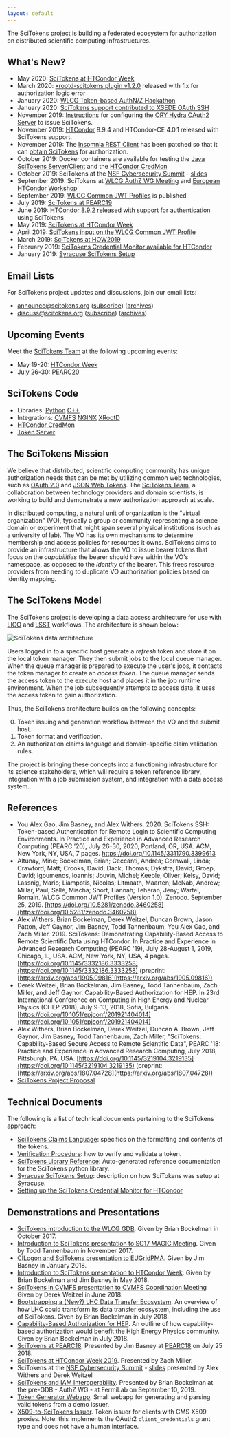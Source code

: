 ```yaml
---
layout: default
---
```


The SciTokens project is building a federated ecosystem for authorization on distributed scientific computing infrastructures.

What's New?
-----------

* May 2020: [SciTokens at HTCondor Week](http://htcondor.org/HTCondorWeek2020)
* March 2020: [xrootd-scitokens plugin v1.2.0](https://github.com/scitokens/xrootd-scitokens/releases/tag/v1.2.0) released with fix for authorization logic error
* January 2020: [WLCG Token-based AuthN/Z Hackathon](https://indico.cern.ch/event/870616/)
* January 2020: [SciTokens support contributed to XSEDE OAuth SSH](https://github.com/XSEDE/oauth-ssh/pull/69)
* November 2019: [Instructions](technical_docs/OryHydra) for configuring the [ORY Hydra OAuth2 Server](https://www.ory.sh/docs/hydra/) to issue SciTokens.
* November 2019: [HTCondor](https://research.cs.wisc.edu/htcondor/) 8.9.4 and HTCondor-CE 4.0.1 released with SciTokens support.
* November 2019: The [Insomnia REST Client](https://insomnia.rest/) has been patched so that it can [obtain SciTokens](https://github.com/getinsomnia/insomnia/pull/1768) for authorization.
* October 2019: Docker containers are available for testing the [Java SciTokens Server/Client](https://github.com/scitokens/docker-scitokens-java) and the [HTCondor CredMon](https://github.com/htcondor/scitokens-credmon)
* October 2019: SciTokens at the [NSF Cybersecurity Summit](https://trustedci.org/2019-nsf-cybersecurity-summit) - [slides](presentations/SciTokens-NSFCyberSummit-Oct2019.pdf)
* September 2019: SciTokens at [WLCG AuthZ WG Meeting](https://indico.cern.ch/event/739896/) and [European HTCondor Workshop](https://indico.cern.ch/event/817927/overview)
* September 2019: [WLCG Common JWT Profiles](https://doi.org/10.5281/zenodo.3460258) is published
* July 2019: [SciTokens at PEARC19](https://groups.google.com/a/scitokens.org/forum/#!topic/announce/ZmP71C1a-8k)
* June 2019: [HTCondor 8.9.2 released](https://htcondor.readthedocs.io/en/v8_9_2/version-history/development-release-series-89.html#version-8-9-2) with support for authentication using SciTokens
* May 2019: [SciTokens at HTCondor Week](https://agenda.hep.wisc.edu/event/1325/session/17/contribution/17)
* April 2019: [SciTokens input on the WLCG Common JWT Profile](https://docs.google.com/document/d/1cNm4nBl9ELhExwLxswpxLLNTuz8pT38-b_DewEyEWug/edit?usp=sharing)
* March 2019: [SciTokens at HOW2019](https://groups.google.com/a/scitokens.org/forum/#!msg/announce/WJjSf2PQTmI/a97bA05tDAAJ)
* February 2019: [SciTokens Credential Monitor available for HTCondor](https://github.com/htcondor/scitokens-credmon)
* January 2019: [Syracuse SciTokens Setup](https://gist.github.com/duncan-brown/fb5e83b86814baeda001316a6bdfcc3b)

Email Lists
-----------

For SciTokens project updates and discussions, join our email lists:

*   announce@scitokens.org ([subscribe](mailto:announce+subscribe@scitokens.org)) ([archives](https://groups.google.com/a/scitokens.org/d/forum/announce))
*   discuss@scitokens.org ([subscribe](mailto:discuss+subscribe@scitokens.org)) ([archives](https://groups.google.com/a/scitokens.org/d/forum/discuss))

Upcoming Events
---------------

Meet the [SciTokens Team](team) at the following upcoming events:

* May 19-20: [HTCondor Week](http://htcondor.org/HTCondorWeek2020)
* July 26-30: [PEARC20](https://pearc.acm.org/pearc20/)

SciTokens Code
--------------

* Libraries: [Python](https://github.com/scitokens/scitokens) [C++](https://github.com/scitokens/scitokens-cpp)
* Integrations: [CVMFS](https://github.com/scitokens/cvmfs-scitokens-helper) [NGINX](https://github.com/scitokens/nginx-scitokens) [XRootD](https://github.com/scitokens/xrootd-scitokens)
* [HTCondor CredMon](https://github.com/htcondor/scitokens-credmon)
* [Token Server](https://github.com/scitokens/scitokens-java)


The SciTokens Mission
---------------------

We believe that distributed, scientific computing community has unique authorization needs that can be met by utilizing common web technologies, such as [OAuth 2.0](https://tools.ietf.org/html/rfc6749) and [JSON Web Tokens](https://tools.ietf.org/html/rfc7519).  The [SciTokens Team](team), a collaboration between technology providers and domain scientists, is working to build and demonstrate a new authorization approach at scale.

In distributed computing, a natural unit of organization is the "virtual organization" (VO), typically a group or community representing a science domain or experiment that might span several physical institutions (such as a university of lab).  The VO has its own mechanisms to determine membership and access policies for resources it owns.  SciTokens aims to provide an infrastructure that allows the VO to issue bearer tokens that focus on the _capabilities_ the bearer should have within the VO's namespace, as opposed to the _identity_ of the bearer.  This frees resource providers from needing to duplicate VO authorization policies based on identity mapping.

The SciTokens Model
----------------------

The SciTokens project is developing a data access architecture for use with [LIGO](https://ligo.org/) and [LSST](https://www.lsst.org/) workflows.  The architecture is shown below:

![SciTokens data architecture](img/SciTokens-Model-2.png)

Users logged in to a specific host generate a _refresh_ token and store it on the local token manager.  They then submit jobs to the local queue manager.  When the queue manager is prepared to execute the user's jobs, it contacts the token manager to create an _access token_.  The queue manager sends the access token to the execute host and places it in the job runtime environment.  When the job subsequently attempts to access data, it uses the access token to gain authorization.

Thus, the SciTokens architecture builds on the following concepts:

0.  Token issuing and generation workflow between the VO and the submit host.
1.  Token format and verification.
2.  An authorization claims language and domain-specific claim validation rules.

The project is bringing these concepts into a functioning infrastructure for its science stakeholders, which will require a token reference library, integration with a job submission system, and integration with a data access system..

References
----------

* You Alex Gao, Jim Basney, and Alex Withers. 2020. SciTokens SSH: Token-based Authentication for Remote Login to Scientific Computing Environments. In Practice and Experience in Advanced Research Computing (PEARC ’20), July 26-30, 2020, Portland, OR, USA. ACM, New York, NY, USA, 7 pages. https://doi.org/10.1145/3311790.3399613
*  Altunay, Mine; Bockelman, Brian; Ceccanti, Andrea; Cornwall, Linda; Crawford, Matt; Crooks, David; Dack, Thomas; Dykstra, David; Groep, David; Igoumenos, Ioannis; Jouvin, Michel; Keeble, Oliver; Kelsy, David; Lassnig, Mario; Liampotis, Nicolas; Litmaath, Maarten; McNab, Andrew; Millar, Paul; Sallé, Mischa; Short, Hannah; Teheran, Jeny; Wartel, Romain. WLCG Common JWT Profiles (Version 1.0). Zenodo. September 25, 2019. [https://doi.org/10.5281/zenodo.3460258](https://doi.org/10.5281/zenodo.3460258)
* Alex Withers, Brian Bockelman, Derek Weitzel, Duncan Brown, Jason Patton, Jeff Gaynor, Jim Basney, Todd Tannenbaum, You Alex Gao, and Zach Miller. 2019. SciTokens: Demonstrating Capability-Based Access to Remote Scientific Data using HTCondor. In Practice and Experience in Advanced Research Computing (PEARC '19), July 28-August 1, 2019, Chicago, IL, USA. ACM, New York, NY, USA, 4 pages. [https://doi.org/10.1145/3332186.3333258](https://doi.org/10.1145/3332186.3333258) (preprint: [https://arxiv.org/abs/1905.09816](https://arxiv.org/abs/1905.09816))
* Derek Weitzel, Brian Bockelman, Jim Basney, Todd Tannenbaum, Zach Miller, and Jeff Gaynor. Capability-Based Authorization for HEP. In 23rd International Conference on Computing in High Energy and Nuclear Physics (CHEP 2018), July 9-13, 2018, Sofia, Bulgaria. [https://doi.org/10.1051/epjconf/201921404014](https://doi.org/10.1051/epjconf/201921404014)
* Alex Withers, Brian Bockelman, Derek Weitzel, Duncan A. Brown, Jeff Gaynor, Jim Basney, Todd Tannenbaum, Zach Miller, "SciTokens: Capability-Based Secure Access to Remote Scientific Data", PEARC '18: Practice and Experience in Advanced Research Computing, July 2018, Pittsburgh, PA, USA. [https://doi.org/10.1145/3219104.3219135](https://doi.org/10.1145/3219104.3219135) (preprint: [https://arxiv.org/abs/1807.04728](https://arxiv.org/abs/1807.04728))
* [SciTokens Project Proposal](scitokens-proposal-public.pdf)

Technical Documents
-------------------

The following is a list of technical documents pertaining to the SciTokens approach:

*   [SciTokens Claims Language](technical_docs/Claims): specifics on the formatting and contents of the tokens.
*   [Verification Procedure](technical_docs/Verification): how to verify and validate a token.
*   [SciTokens Library Reference](scitokens): Auto-generated reference documentation for the SciTokens python library.
*   [Syracuse SciTokens Setup](https://gist.github.com/duncan-brown/fb5e83b86814baeda001316a6bdfcc3b): description on how SciTokens was setup at Syracuse.
*   [Setting up the SciTokens Credential Monitor for HTCondor](https://github.com/htcondor/scitokens-credmon/blob/f731fe1e876a682a4071fb0a0b89efe45c94a586/README.md)

Demonstrations and Presentations
--------------------------------
*   [SciTokens introduction to the WLCG GDB](presentations/SciTokens-GDB-Oct-2017.pdf).  Given by Brian Bockelman in October 2017.
*   [Introduction to SciTokens presentation to SC17 MAGIC Meeting](presentations/Introduction_to_SciTokens_MAGIC_SC17.pdf). Given by Todd Tannenbaum in November 2017.
*   [CILogon and SciTokens presentation to EUGridPMA](presentations/CILogon-SciTokens-EUGridPMA-20180122.pdf). Given by Jim Basney in January 2018.
*   [Introduction to SciTokens presentation to HTCondor Week](presentations/SciTokens-HTCondorWeek2018.pdf). Given by Brian Bockelman and Jim Basney in May 2018.
*   [SciTokens in CVMFS presentation to CVMFS Coordination Meeting](presentations/Weitzel-CVMFS-SciTokens.pdf) Given by Derek Weitzel in June 2018.
*   [Bootstrapping a (New?) LHC Data Transfer Ecosystem](presentations/DataEcosystem-CHEP18.pdf).  An overview of how LHC could transform its data transfer ecosystem, including the use of SciTokens.  Given by Brian Bockelman in July 2018.
*   [Capability-Based Authorization for HEP](presentations/SciTokens-CHEP2018.pdf).  An outline of how capability-based authorization would benefit the High Energy Physics community.  Given by Brian Bockelman in July 2018.
*   [SciTokens at PEARC18](presentations/SciTokens-PEARC18.pdf). Presented by Jim Basney at [PEARC18](https://www.pearc18.pearc.org/) on July 25 2018.
*   [SciTokens at HTCondor Week 2019](https://agenda.hep.wisc.edu/event/1325/session/17/contribution/17). Presented by Zach Miller.
*   SciTokens at the [NSF Cybersecurity Summit](https://trustedci.org/2019-nsf-cybersecurity-summit) - [slides](presentations/SciTokens-NSFCyberSummit-Oct2019.pdf) presented by Alex Withers and Derek Weitzel
*   [SciTokens and IAM Interoperability](https://indico.cern.ch/event/739896/#10-scitokens-and-iam-interoper). Presented by Brian Bockelman at the pre-GDB - AuthZ WG - at FermiLab on September 10, 2019.
*   [Token Generator Webapp](https://demo.scitokens.org).  Small webapp for generating and parsing valid tokens from a demo issuer.
*   [X509-to-SciTokens Issuer](https://cms.scitokens.org/token).  Token issuer for clients with CMS X509 proxies.  Note: this implements the OAuth2 `client_credentials` grant type and does not have a human interface.
